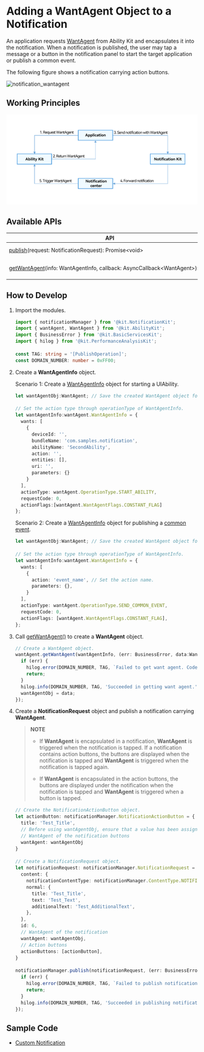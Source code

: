 # Adding a WantAgent Object to a Notification

An application requests [WantAgent](../reference/apis-ability-kit/js-apis-app-ability-wantAgent.md) from Ability Kit and encapsulates it into the notification. When a notification is published, the user may tap a message or a button in the notification panel to start the target application or publish a common event.

The following figure shows a notification carrying action buttons.

![notification_wantagent](figures/notification_actionButtons.png)

## Working Principles

![notification_wantagent](figures/notification_wantagent.png)

## Available APIs

| **API**| **Description**|
| -------- | -------- |
| [publish](../reference/apis-notification-kit/js-apis-notificationManager.md#notificationmanagerpublish-1)(request: NotificationRequest): Promise\<void\>       | Publishes a notification. |
| [getWantAgent](../reference/apis-ability-kit/js-apis-app-ability-wantAgent.md#wantagentgetwantagent)(info:&nbsp;WantAgentInfo,&nbsp;callback:&nbsp;AsyncCallback&lt;WantAgent&gt;):&nbsp;void | Creates a **WantAgent** object.|

## How to Develop

1. Import the modules.

   ```typescript
   import { notificationManager } from '@kit.NotificationKit';
   import { wantAgent, WantAgent } from '@kit.AbilityKit';
   import { BusinessError } from '@kit.BasicServicesKit';
   import { hilog } from '@kit.PerformanceAnalysisKit';
   
   const TAG: string = '[PublishOperation]';
   const DOMAIN_NUMBER: number = 0xFF00;
   ```

2. Create a **WantAgentInfo** object.

   Scenario 1: Create a [WantAgentInfo](../reference/apis-ability-kit/js-apis-inner-wantAgent-wantAgentInfo.md) object for starting a UIAbility.

   ```typescript
   let wantAgentObj:WantAgent; // Save the created WantAgent object for completing the trigger operations at a later time.
   
   // Set the action type through operationType of WantAgentInfo.
   let wantAgentInfo:wantAgent.WantAgentInfo = {
     wants: [
       {
         deviceId: '',
         bundleName: 'com.samples.notification',
         abilityName: 'SecondAbility',
         action: '',
         entities: [],
         uri: '',
         parameters: {}
       }
     ],
     actionType: wantAgent.OperationType.START_ABILITY,
     requestCode: 0,
     actionFlags:[wantAgent.WantAgentFlags.CONSTANT_FLAG]
   };
   ```

   Scenario 2: Create a [WantAgentInfo](../reference/apis-ability-kit/js-apis-inner-wantAgent-wantAgentInfo.md) object for publishing a [common event](../basic-services/common-event/common-event-overview.md).

   ```typescript
   let wantAgentObj:WantAgent; // Save the created WantAgent object for completing the trigger operations at a later time.
   
   // Set the action type through operationType of WantAgentInfo.
   let wantAgentInfo:wantAgent.WantAgentInfo = {
     wants: [
       {
         action: 'event_name', // Set the action name.
         parameters: {},
       }
     ],
     actionType: wantAgent.OperationType.SEND_COMMON_EVENT,
     requestCode: 0,
     actionFlags: [wantAgent.WantAgentFlags.CONSTANT_FLAG],
   };
   ```

3. Call [getWantAgent()](../reference/apis-ability-kit/js-apis-app-ability-wantAgent.md#wantagentgetwantagent) to create a **WantAgent** object.

   ```typescript
   // Create a WantAgent object.
   wantAgent.getWantAgent(wantAgentInfo, (err: BusinessError, data:WantAgent) => {
     if (err) {
       hilog.error(DOMAIN_NUMBER, TAG, `Failed to get want agent. Code is ${err.code}, message is ${err.message}`);
       return;
     }
     hilog.info(DOMAIN_NUMBER, TAG, 'Succeeded in getting want agent.');
     wantAgentObj = data;
   });
   ```

4. Create a **NotificationRequest** object and publish a notification carrying **WantAgent**.

   > **NOTE**
   >
   > - If **WantAgent** is encapsulated in a notification, **WantAgent** is triggered when the notification is tapped. If a notification contains action buttons, the buttons are displayed when the notification is tapped and **WantAgent** is triggered when the notification is tapped again.
   >
   > - If **WantAgent** is encapsulated in the action buttons, the buttons are displayed under the notification when the notification is tapped and **WantAgent** is triggered when a button is tapped.

   ```typescript
   // Create the NotificationActionButton object.
   let actionButton: notificationManager.NotificationActionButton = {
     title: 'Test_Title',
     // Before using wantAgentObj, ensure that a value has been assigned to it (that is, step 3 is performed).
     // WantAgent of the notification buttons
     wantAgent: wantAgentObj
   }
   
   // Create a NotificationRequest object.
   let notificationRequest: notificationManager.NotificationRequest = {
     content: {
       notificationContentType: notificationManager.ContentType.NOTIFICATION_CONTENT_BASIC_TEXT,
       normal: {
         title: 'Test_Title',
         text: 'Test_Text',
         additionalText: 'Test_AdditionalText',
       },
     },
     id: 6,
     // WantAgent of the notification
     wantAgent: wantAgentObj,
     // Action buttons
     actionButtons: [actionButton],
   }
   
   notificationManager.publish(notificationRequest, (err: BusinessError) => {
     if (err) {
       hilog.error(DOMAIN_NUMBER, TAG, `Failed to publish notification. Code is ${err.code}, message is ${err.message}`);
       return;
     }
     hilog.info(DOMAIN_NUMBER, TAG, 'Succeeded in publishing notification.');
   });
   ```
<!--RP1-->

## Sample Code

  - [Custom Notification](https://gitcode.com/openharmony/applications_app_samples/blob/master/code/BasicFeature/Notification/CustomNotification/README.md)
<!--RP1End-->
